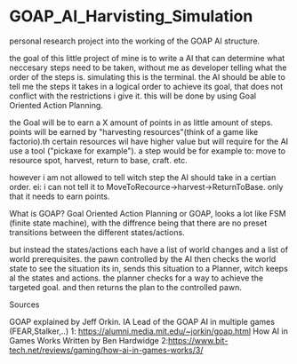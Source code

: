 # GOAP_AI_Harvisting_Simulation
personal research project into the working of the GOAP AI structure.

the goal of this little project of mine is to write a AI that can determine what neccesary steps need to be taken,
without me as developer telling what the order of the steps is. simulating this is the terminal. 
the AI should be able to tell me the steps it takes in a logical order to achieve its goal, that does not conflict with the restrictions i give it.
this will be done by using Goal Oriented Action Planning.

the Goal will be to earn a X amount of points in as little amount of steps.
points will be earned by "harvesting resources"(think of a game like factorio).th
certain resources wil have higher value but will require for the AI use a tool ("pickaxe for example").
a step would be for example to: move to resource spot, harvest, return to base, craft. etc.

however i am not allowed to tell witch step the AI should take in a certian order.
ei: i can not tell it to MoveToRecource->harvest->ReturnToBase.
only that it needs to earn points.


What is GOAP?
Goal Oriented Action Planning or GOAP, 
looks a lot like FSM (finite state machine), 
with the diffrence being that there are no preset transitions between the different states/actions.

but instead the states/actions each have a list of world changes and a list of world prerequisites.
the pawn controlled by the AI then checks the world state to see the situation its in, 
sends this situation to a Planner, witch keeps al the states and actions.
the planner  checks for a way to achieve the targeted goal. and then returns the plan to the controlled pawn.




Sources

GOAP explained by Jeff Orkin. IA Lead of the GOAP AI in multiple games (FEAR,Stalker,..)
1: https://alumni.media.mit.edu/~jorkin/goap.html
How AI in Games Works Written by Ben Hardwidge
2:https://www.bit-tech.net/reviews/gaming/how-ai-in-games-works/3/
